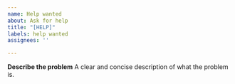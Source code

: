 ```yaml
---
name: Help wanted
about: Ask for help
title: "[HELP]"
labels: help wanted
assignees: ''

---
```


**Describe the problem**
A clear and concise description of what the problem is.

